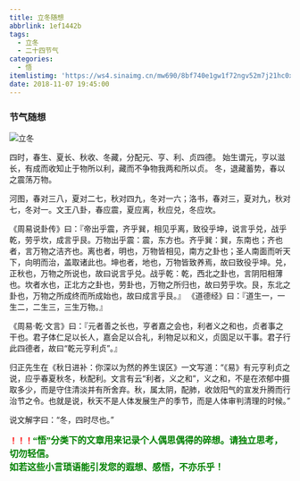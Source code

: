 ```yaml
---
title: 立冬随想
abbrlink: 1ef1442b
tags:
  - 立冬
  - 二十四节气
categories:
  - 悟
itemlistimg: 'https://ws4.sinaimg.cn/mw690/8bf740e1gw1f72ngv52m7j21hc0xch6h.jpg'
date: 2018-11-07 19:45:00
---
```

### 节气随想
![立冬](https://ws4.sinaimg.cn/mw690/8bf740e1gw1f72ngv52m7j21hc0xch6h.jpg)

四时，春生、夏长、秋收、冬藏，分配元、亨、利、贞四德。
始生谓元，亨以滋长，有成而收知止于物所以利，藏而不争物我两和所以贞。
冬，退藏蓄势，春以之震荡万物。

河图，春对三八，夏对二七，秋对四九，冬对一六；洛书，春对三，夏对九，秋对七，冬对一。文王八卦，春应震，夏应离，秋应兑，冬应坎。

《周易说卦传》曰：『帝出乎震，齐乎巽，相见乎离，致役乎坤，说言乎兑，战乎乾，劳乎坎，成言乎艮。万物出乎震：震，东方也。齐乎巽：巽，东南也；齐也者，言万物之洁齐也。离也者，明也，万物皆相见，南方之卦也；圣人南面而听天下，向明而治，盖取诸此也。坤也者，地也，万物皆致养焉，故曰致役乎坤。兑，正秋也，万物之所说也，故曰说言乎兑。战乎乾：乾，西北之卦也，言阴阳相薄也。坎者水也，正北方之卦也，劳卦也，万物之所归也，故曰劳乎坎。艮，东北之卦也，万物之所成终而所成始也，故曰成言乎艮。』
《道德经》曰：『道生一，一生二，二生三，三生万物。』

《周易·乾·文言》曰：『元者善之长也，亨者嘉之会也，利者义之和也，贞者事之干也。君子体仁足以长人，嘉会足以合礼，利物足以和义，贞固足以干事。君子行此四德者，故曰“乾元亨利贞”。』

归正先生在《秋日进补：你深以为然的养生误区》一文写道：“《易》有元亨利贞之说，应乎春夏秋冬，秋配利。文言有云“利者，义之和”，义之和，不是在浓郁中摄取多少，而是守住清淡并有所舍弃。秋，属太阴，配肺，收敛阳气的宣发升腾而行治节之令。也就是说，秋天不是人体发展生产的季节，而是人体审判清理的时候。”

说文解字曰：“冬，四时尽也。”



**<font color=red>！！！</font><font color=green face=微软雅黑 size=3>“悟”分类下的文章用来记录个人偶思偶得的碎想。请独立思考，切勿轻信。  
如若这些小言琐语能引发您的遐想、感悟，不亦乐乎！</font>**